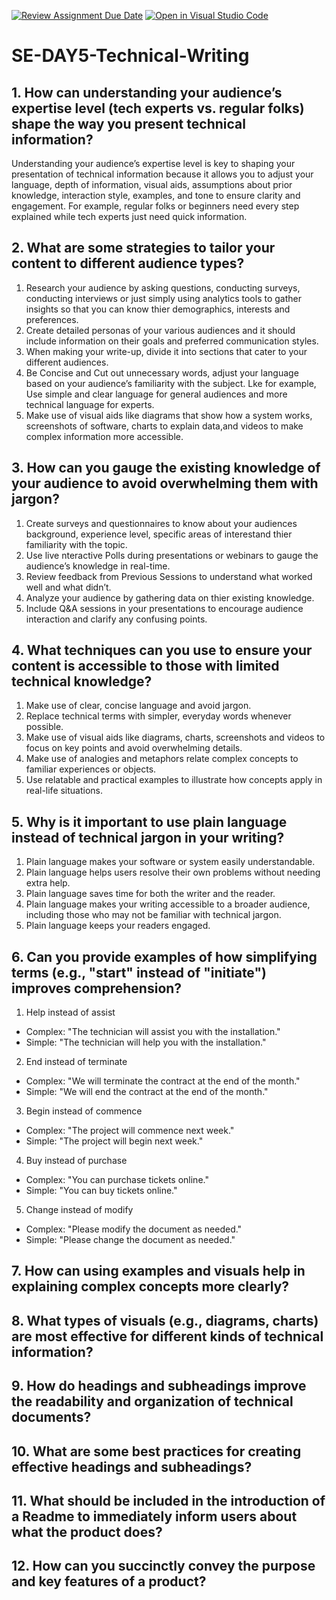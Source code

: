 [![Review Assignment Due Date](https://classroom.github.com/assets/deadline-readme-button-22041afd0340ce965d47ae6ef1cefeee28c7c493a6346c4f15d667ab976d596c.svg)](https://classroom.github.com/a/zsAR-pyY)
[![Open in Visual Studio Code](https://classroom.github.com/assets/open-in-vscode-2e0aaae1b6195c2367325f4f02e2d04e9abb55f0b24a779b69b11b9e10269abc.svg)](https://classroom.github.com/online_ide?assignment_repo_id=18659795&assignment_repo_type=AssignmentRepo)
# SE-DAY5-Technical-Writing
## 1. How can understanding your audience’s expertise level (tech experts vs. regular folks) shape the way you present technical information?
Understanding your audience’s expertise level is key to shaping your presentation of technical information because it allows you to adjust your language, depth of information, visual aids, assumptions about prior knowledge, interaction style, examples, and tone to ensure clarity and engagement. For example, regular folks or beginners need every step explained while tech experts just need quick information.
## 2. What are some strategies to tailor your content to different audience types?
1) Research your audience by asking questions, conducting surveys, conducting interviews or just simply using analytics tools to gather insights so that you can know thier demographics, interests and preferences.
2) Create detailed personas of your various audiences and it should include information on their goals and preferred communication styles.
3) When making your write-up, divide it into sections that cater to your different audiences.
4) Be Concise and Cut out unnecessary words, adjust your language based on your audience’s familiarity with the subject. Lke for example, Use simple and clear language for general audiences and more technical language for experts.
5) Make use of visual aids like diagrams that show how a system works, screenshots of software, charts to explain data,and videos to make complex information more accessible.

## 3. How can you gauge the existing knowledge of your audience to avoid overwhelming them with jargon?
1) Create surveys and questionnaires to know about your audiences background, experience level, specific areas of interestand thier familiarity with the topic.
2) Use live nteractive Polls during presentations or webinars to gauge the audience’s knowledge in real-time.
3) Review feedback from Previous Sessions to understand what worked well and what didn’t.
4) Analyze your audience by gathering data on thier existing knowledge. 
5)  Include Q&A sessions in your presentations to encourage audience interaction and clarify any confusing points.
  
## 4. What techniques can you use to ensure your content is accessible to those with limited technical knowledge?
1) Make use of clear, concise language and avoid jargon.
2) Replace technical terms with simpler, everyday words whenever possible.
3) Make use of visual aids like diagrams, charts, screenshots and videos to focus on key points and avoid overwhelming details.
4) Make use of analogies and metaphors relate complex concepts to familiar experiences or objects. 
5) Use relatable and practical examples to illustrate how concepts apply in real-life situations.
 
## 5. Why is it important to use plain language instead of technical jargon in your writing?
1) Plain language makes your software or system easily understandable.
2) Plain language helps users resolve their own problems without needing extra help.
3) Plain language saves time for both the writer and the reader.
4) Plain language makes your writing accessible to a broader audience, including those who may not be familiar with technical jargon.
5) Plain language keeps your readers engaged.
  
## 6. Can you provide examples of how simplifying terms (e.g., "start" instead of "initiate") improves comprehension?
1) Help instead of assist
- Complex: "The technician will assist you with the installation."
- Simple: "The technician will help you with the installation."
2) End instead of terminate
- Complex: "We will terminate the contract at the end of the month."
- Simple: "We will end the contract at the end of the month."
3) Begin instead of commence
- Complex: "The project will commence next week."
- Simple: "The project will begin next week."
4) Buy instead of purchase
- Complex: "You can purchase tickets online."
- Simple: "You can buy tickets online."
5) Change instead of modify
- Complex: "Please modify the document as needed."
- Simple: "Please change the document as needed."

## 7. How can using examples and visuals help in explaining complex concepts more clearly?
## 8. What types of visuals (e.g., diagrams, charts) are most effective for different kinds of technical information?
## 9. How do headings and subheadings improve the readability and organization of technical documents?
## 10. What are some best practices for creating effective headings and subheadings?
## 11. What should be included in the introduction of a Readme to immediately inform users about what the product does?
## 12. How can you succinctly convey the purpose and key features of a product?
